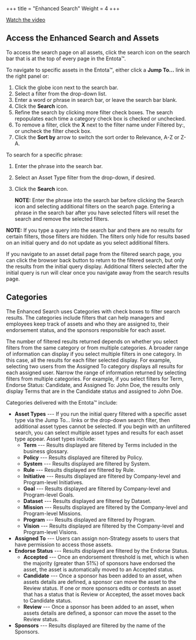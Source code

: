 ﻿+++
title = "Enhanced Search"
Weight = 4
+++


[Watch the video](https://youtu.be/s6zlLNI8TJs)

Access the Enhanced Search and Assets
-------------------------------------

To access the search page on all assets, click the search icon on the
search bar that is at the top of every page in the Entota™.

To navigate to specific assets in the Entota™, either click a **Jump
To\...** link in the right panel or:

1.  Click the globe icon next to the search bar.
2.  Select a filter from the drop-down list.
3.  Enter a word or phrase in search bar, or leave the search bar blank.
4.  Click the **Search** icon.
5.  Refine the search by clicking more filter check boxes. The search
    repopulates each time a category check box is checked or unchecked.
6.  To remove a filter, click the **X** next to the filter name under
    Filtered by:, or uncheck the filter check box.
7.  Click the **Sort by** arrow to switch the sort order to Relevance,
    A-Z or Z-A.

To search for a specific phrase:

1.  Enter the phrase into the search bar.
2.  Select an Asset Type filter from the drop-down, if desired.
3.  Click the **Search** icon.

    **NOTE:** Enter the phrase into the search bar before clicking the
    Search icon and selecting additional filters on the search page.
    Entering a phrase in the search bar after you have selected filters
    will reset the search and remove the selected filters.

**NOTE:** If you type a query into the search bar and there are no
results for certain filters, those filters are hidden. The filters only
hide for results based on an initial query and do not update as you
select additional filters.

If you navigate to an asset detail page from the filtered search page,
you can click the browser back button to return to the filtered search,
but only the results from the initial query display. Additional filters
selected after the initial query is run will clear once you navigate
away from the search results page.

Categories
----------

The Enhanced Search uses Categories with check boxes to filter search
results. The categories include filters that can help managers and
employees keep track of assets and who they are assigned to, their
endorsement status, and the sponsors responsible for each asset.

The number of filtered results returned depends on whether you select
filters from the same category or from multiple categories. A broader
range of information can display if you select multiple filters in one
category. In this case, all the results for each filter selected
display. For example, selecting two users from the Assigned To category
displays all results for each assigned user. Narrow the range of
information returned by selecting filters from multiple categories. For
example, if you select filters for Term, Endorse Status: Candidate, and
Assigned To: John Doe, the results only display Terms that are in the
Candidate status and assigned to John Doe.

Categories delivered with the Entota™ include:

-   **Asset Types** --- If you run the initial query filtered with a
    specific asset type via the Jump To\... links or the drop-down
    search filter, then additional asset types cannot be selected. If
    you begin with an unfiltered search, you can select multiple asset
    types and results for each asset type appear. Asset types include:
    -   **Term** --- Results displayed are filtered by Terms included in
        the business glossary.
    -   **Policy** --- Results displayed are filtered by Policy.
    -   **System** --- Results displayed are filtered by System.
    -   **Rule** --- Results displayed are filtered by Rule.
    -   **Initiative** --- Results displayed are filtered by
        Company-level and Program-level Initiatives.
    -   **Goal** --- Results displayed are filtered by Company-level and
        Program-level Goals.
    -   **Dataset** --- Results displayed are filtered by Dataset.
    -   **Mission** --- Results displayed are filtered by the
        Company-level and Program-level Missions.
    -   **Program** --- Results displayed are filtered by Program.
    -   **Vision** --- Results displayed are filtered by the
        Company-level and Program-level Visions.
-   **Assigned To** --- Users can assign non-Strategy assets to users
    that have permission to access those assets.
-   **Endorse Status** --- Results displayed are filtered by the Endorse
    Status.
    -   **Accepted** --- Once an endorsement threshold is met, which is
        when the majority (greater than 51%) of sponsors have endorsed
        the asset, the asset is automatically moved to an Accepted
        status.
    -   **Candidate** --- Once a sponsor has been added to an asset,
        when assets details are defined, a sponsor can move the asset to
        the Review status. If one or more sponsors edits or contests an
        asset that has a status that is Review or Accepted, the asset
        moves back to Candidate status.
    -   **Review** --- Once a sponsor has been added to an asset, when
        assets details are defined, a sponsor can move the asset to the
        Review status.
-   **Sponsors** --- Results displayed are filtered by the name of the
    Sponsors.
